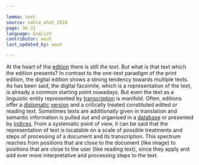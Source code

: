 ```yaml
---

lemma: text
source: sahle_what_2016
page: 30-31
language: English
contributor: wout
last_updated_by: wout

---
```


At the heart of the [edition](editionScholarly.html) there is still _the text_. But what is that text which the edition presents? In contrast to the one-text paradigm of the print edition, the digital edition shows a strong tendency towards multiple texts. As has been said, the digital facsimile, which is a representation of the text, is already a common starting point nowadays. But even the text as a linguistic entity represented by [transcription](transcription.html) is manifold. Often, editions offer a [diplomatic](transcriptionDiplomatic) [version](version.html) and a critically treated constituted edited or reading text. Sometimes texts are additionally given in translation and semantic information is pulled out and organised in a [database](database.html) or presented by [indices](index.html). From a systematic point of view, it can be said that the representation of text is locatable on a scale of possible treatments and steps of processing of a document and its transcription. This spectrum reaches from positions that are close to the document (like image) to positions that are close to the user (like reading text), since they apply and add ever more interpretative and processing steps to the text.
